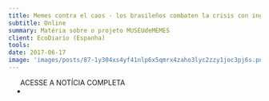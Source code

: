 ```yaml
---
title: Memes contra el caos - los brasileños combaten la crisis con ingenio
subtitle: Online
summary: Matéria sobre o projeto MUSEUdeMEMES
client: EcoDiario (Espanha)
tools: 
date: 2017-06-17
image: 'images/posts/87-1y304xs4yf41nlp6x5qmrx4zaho3lyc2zzy1joc3pj6s.png'
---
```




<div class="post__share"><ul class="share__list list-reset">ACESSE A NOTÍCIA COMPLETA<li class="share__item" style="margin-left: 10px"><a class="share__link share__facebook" style="background: #fa5657" href="http://ecodiario.eleconomista.es/internacional/noticias/8434648/06/17/Memes-contra-el-caos-los-brasilenos-combaten-la-crisis-con-ingenio.html" 
onclick=window.open(this.href, 'pop-up', 'left=20,top=20,width=500,height=500,toolbar=1,resizable=0'); return false;" title="Link" rel="nofollow"><i class="fa-solid fa-link"></i></a></li></ul></div>
<!-- <div class="gallery-box"><div class="gallery"><img src="/clipping/images/example-1.jpg" loading="lazy" alt="Project"><img src="/clipping/images/example-2.jpg" loading="lazy" alt="Project"></div><em>Gallery / <a href="https://www.freepik.com/" target="_blank">Freepic</a></em></div> -->